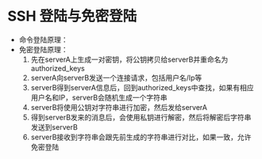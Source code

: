 # SSH 登陆与免密登陆
* 命令登陆原理：
* 免密登陆原理：
    1. 先在serverA上生成一对密钥，将公钥拷贝给serverB并重命名为authorized_keys
    2. serverA向serverB发送一个连接请求，包括用户名/Ip等
    3. serverB得到serverA信息后，回到authorized_keys中查找，如果有相应用户名和IP，serverB会随机生成一个字符串
    4. serverB将使用公钥对字符串进行加密，然后发给serverA
    5. 得到serverB发来的消息后，会使用私钥进行解密，然后将解密后字符串发送到serverB
    6. serverB接收到字符串会跟先前生成的字符串进行对比，如果一致，允许免密登陆
